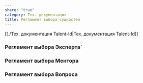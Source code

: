 ```yaml
---
share: "true"
category: Тех. документация
title: Регламент выбора сущностей
---
```


[[./Тех.  документация Talent-Id|Тех.  документация Talent-Id]]


### Регламент выбора  Эксперта`
### Регламент выбора Ментора
### Регламент выбора Вопроса
